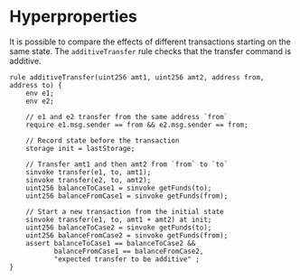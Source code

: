 # Hyperproperties

It is possible to compare the effects of different transactions starting on the same state. The `additiveTransfer` rule checks that the transfer command is additive.

```text
rule additiveTransfer(uint256 amt1, uint256 amt2, address from, address to) {
    env e1;
    env e2;

    // e1 and e2 transfer from the same address `from`
    require e1.msg.sender == from && e2.msg.sender == from;
    
    // Record state before the transaction
    storage init = lastStorage;
        
    // Transfer amt1 and then amt2 from `from` to `to`
    sinvoke transfer(e1, to, amt1);
    sinvoke transfer(e2, to, amt2);
    uint256 balanceToCase1 = sinvoke getFunds(to);
    uint256 balanceFromCase1 = sinvoke getFunds(from);
    
    // Start a new transaction from the initial state
    sinvoke transfer(e1, to, amt1 + amt2) at init;
    uint256 balanceToCase2 = sinvoke getFunds(to);
    uint256 balanceFromCase2 = sinvoke getFunds(from);
    assert balanceToCase1 == balanceToCase2 &&
           balanceFromCase1 == balanceFromCase2,
           "expected transfer to be additive" ;
}
```



